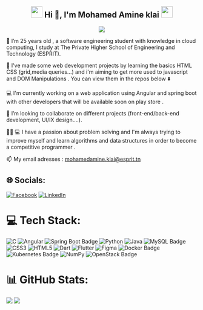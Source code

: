 <div align="center">

<h2><img src="https://em-content.zobj.net/source/animated-noto-color-emoji/356/fire_1f525.gif" height="30"> Hi 👋, I'm Mohamed Amine klai <img src="https://em-content.zobj.net/source/animated-noto-color-emoji/356/fire_1f525.gif" height="30"></h2>
  <img src="https://readme-typing-svg.herokuapp.com?&lines=A+passionate+IT+student+from+Tunisia;Welcome+to+my+GitHub+profile!&center=true&repeat=true&width=500&repeat=true&duration=5000&pause=3000">

</div>


🔭 I’m 25 years old , a software engineering student with knowledge in cloud computing, I study 
 at The Private Higher School of Engineering and Technology (ESPRIT).
 	

:round_pushpin: I've made some web development projects by learning the basics HTML CSS (grid,media queries...) and i'm aiming to get more used to javascript and DOM Manipulations .
You can view them in the repos below :arrow_down:   

💻 I'm currently working on a web application using Angular and spring boot with other developers that will be available soon on play store .
 
👯 I’m looking to collaborate on different projects (front-end/back-end development, UI/IX design....).

👨‍💻 💻 I have a passion about problem solving and I'm always trying to improve myself and learn  algorithms and data structures in order to become a competitive programmer .



📫 My email adresses : mohamedamine.klai@esprit.tn  
	

## 🌐 Socials:
[![Facebook](https://img.shields.io/badge/Facebook-%231877F2.svg?logo=Facebook&logoColor=white)](https://www.facebook.com/klai.15A/) [![LinkedIn](https://img.shields.io/badge/LinkedIn-%230077B5.svg?logo=linkedin&logoColor=white)](https://www.linkedin.com/in/mohamed-amine-klai-2a5132245/) 





# 💻 Tech Stack:
![C](https://img.shields.io/badge/C-%2300599C.svg?style=for-the-badge&logo=c&logoColor=white)
![Angular](https://img.shields.io/badge/Angular-DD0031?style=for-the-badge&logo=angular&logoColor=white)
![Spring Boot Badge](https://img.shields.io/badge/Spring_Boot-6DB33F.svg?&style=for-the-badge&logo=Spring%20Boot&logoColor=white)
![Python](https://img.shields.io/badge/python-3670A0?style=for-the-badge&logo=python&logoColor=ffdd54)
![Java](https://img.shields.io/badge/java-%23ED8B00.svg?style=for-the-badge&logo=java&logoColor=white)
![MySQL Badge](https://img.shields.io/badge/MySQL-4479A1.svg?&style=for-the-badge&logo=MySQL&logoColor=white)
  ![CSS3](https://img.shields.io/badge/css3-%231572B6.svg?style=for-the-badge&logo=css3&logoColor=white)
  ![HTML5](https://img.shields.io/badge/html5-%23E34F26.svg?style=for-the-badge&logo=html5&logoColor=white)  ![Dart](https://img.shields.io/badge/dart-%230175C2.svg?style=for-the-badge&logo=dart&logoColor=white) ![Flutter](https://img.shields.io/badge/Flutter-%2302569B.svg?style=for-the-badge&logo=Flutter&logoColor=white) 	![Figma](https://img.shields.io/badge/figma-%23F24E1E.svg?style=for-the-badge&logo=figma&logoColor=white)
 ![Docker Badge](https://img.shields.io/badge/Docker-2496ED.svg?&style=for-the-badge&logo=Docker&logoColor=white)
 ![Kubernetes Badge](https://img.shields.io/badge/Kubernetes-326CE5.svg?&style=for-the-badge&logo=Kubernetes&logoColor=white)
 ![NumPy](https://img.shields.io/badge/numpy-%23013243.svg?style=for-the-badge&logo=numpy&logoColor=white) 
 ![OpenStack Badge](https://img.shields.io/badge/OpenStack-ED1944.svg?&style=for-the-badge&logo=OpenStack&logoColor=white)


# 📊 GitHub Stats:
![](https://github-readme-stats.vercel.app/api/top-langs/?username=khalil2210&theme=dark&hide_border=false&include_all_commits=true&count_private=true&layout=compact&cache=none)
![](https://github-readme-streak-stats.herokuapp.com/?user=khalil2210&theme=dark&hide_border=false)<br/>
